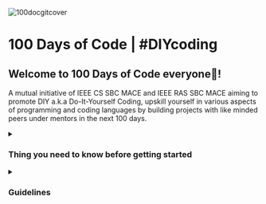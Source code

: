 ![100docgitcover](https://user-images.githubusercontent.com/112563080/226259630-7d3a0ebd-7637-43b4-96a7-05f116957e8e.png)
# 100 Days of Code | \#DIYcoding

## Welcome to 100 Days of Code everyone🤠!
A mutual initiative of IEEE CS SBC MACE and IEEE RAS SBC MACE aiming to promote DIY a.k.a Do-It-Yourself Coding,  upskill yourself in various aspects of programming and coding languages by building projects with like minded peers under mentors in the next 100 days.

<!--POINTS TO NOTE-->
<details>
  <summary><h3>Thing you need to know before getting started</h3></summary> 
  <ul>
    <li>The groups were created since we'd be having 👥some group tasks too in the coming weeks. And dont worry😟, we split the groups based on your responses✍️</li>
    <li>Each group will have a mentor 👩‍🏫👨‍🏫who would be keeping track of your progress 📈on almost a daily basis</li> 
    <li>So since we are having quite a diverse audience🌐, it isn't necessary that everyone can keep up with the same pace💨. So if you are getting stuck anywhere, 💬do inform your group mentors or us of the same and we'd be more than happy to help 🤗</li>
    <li>We won't be able to guarantee it a 24x7 ⏱️service , but we have a great mentor team🫂 to help you get you doubts cleared💭</li> 
    <li>If you need us to sit with you in helping you understand a particular concept 📚or something, we'll be available for both online meets💻, or calls, or after class hours 🏛️ on weekdays @ the IEEE Lab🔬(do inform us earlier tho). We are always there to help you out. </li> 
    <li>Except for weekends (you will need special permission), you are free to use 🌝 the IEEE lab learning or doing the tasks after class hours 👩‍🎓👨‍🎓from 4:00-5:30pm given that you inform us📞 earlier.</li>
  </ul>
</details>

<!--GUIDELINES-->
<details>
  <summary><h3>Guidelines</h3></summary> 
  <ul>
    <li>All the weekly tasks along will be updated in this repo every week🗓️ by <b>Monday, 9pm IST</b></li>
    <li>Participants must create their own public repositories👩‍💻🧑‍💻 and must name it in the format: <b>your_first_name_and_last name-100DoC-IEEEMACE</b></li> 
    <li>The deadline⏳ to submit each task will be the <b>Sunday, 11:59pm IST</b> of every week. </li>
    <li>Only those participants who submit within the stipulated time will be recieving the certificates🏅 and... well, that's a surprise for now😉</li> 
    <li>Submission simply means pushing your code💻 into your repos🤓</li> 
  </ul>
</details>

